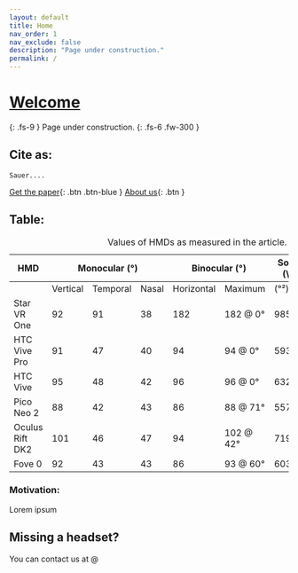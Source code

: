 ```yaml
---
layout: default
title: Home
nav_order: 1
nav_exclude: false
description: "Page under construction."
permalink: /
---
```

# [Welcome](https://zeissvisionsciencelab.github.io/HMD-FOV/)

{: .fs-9 }
Page under construction. 
{: .fs-6 .fw-300 }
## Cite as:
```
Sauer....
```
[Get the paper](http://example.com/){: .btn .btn-blue }
[About us](About){: .btn }

## Table:

<div id="tableTex">
<div class="tg-wrap">
  <div class="scroll-wrapper">  
    <table>
    <caption> Values of HMDs as measured in the article.</caption>
      <thead>
        <tr>
          <th>HMD</th>
          <th colspan="3">Monocular (°)</th>
          <th colspan="2">Binocular (°)</th>
          <th colspan="2">Solid Angle (\omega)</th>
          <th>Binocular</th>
        </tr>
      </thead>
    <tbody> 
      <tr>
        <td ></td>
        <td >Vertical</td>
        <td >Temporal</td>
        <td >Nasal</td>
        <td >Horizontal</td>
        <td >Maximum</td>
        <td > (°²)</td>
        <td >(rad²)</td>
        <td >Overlap</td>
      </tr>
      <tr>
        <td >Star VR One</td>
        <td >92</td>
        <td >91</td>
        <td >38</td>
        <td >182</td>
        <td >182 @ 0°</td>
        <td >9854</td>
        <td >3.00</td>
        <td >37%</td>
      </tr>
      <tr>
        <td >HTC Vive Pro</td>
        <td >91</td>
        <td >47</td>
        <td >40</td>
        <td >94</td>
        <td >94 @ 0°</td>
        <td >5937</td>
        <td >1.81</td>
        <td >84%</td>
      </tr>
      <tr>
        <td >HTC Vive</td>
        <td >95</td>
        <td >48</td>
        <td >42</td>
        <td >96</td>
        <td >96 @ 0°</td>
        <td >6322</td>
        <td >1.93</td>
        <td >88%</td>
      </tr>
      <tr>
        <td >Pico Neo 2</td>
        <td >88</td>
        <td >42</td>
        <td >43</td>
        <td >86</td>
        <td >88 @ 71°</td>
        <td >5572</td>
        <td >1.70</td>
        <td >96%</td>
      </tr>
      <tr>
        <td >Oculus Rift DK2</td>
        <td >101</td>
        <td >46</td>
        <td >47</td>
        <td >94</td>
        <td >102 @ 42°</td>
        <td >7192</td>
        <td >2.19</td>
        <td >98%</td>
      </tr>
      <tr>
        <td >Fove 0</td>
        <td >92</td>
        <td >43</td>
        <td >43</td>
        <td >86</td>
        <td >93 @ 60°</td>
        <td >6034</td>
        <td >1.84</td>
        <td >95%</td>
      </tr>
    </tbody>
    </table> 
  </div>
</div>
</div>

### Motivation:  
Lorem ipsum
  

## Missing a headset? 
You can contact us at @

